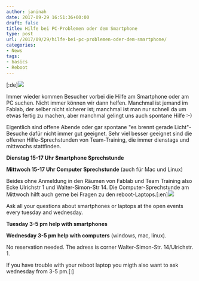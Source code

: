 ```yaml
---
author: janinah
date: 2017-09-29 16:51:36+00:00
draft: false
title: Hilfe bei PC-Problemen oder dem Smartphone
type: post
url: /2017/09/29/hilfe-bei-pc-problemen-oder-dem-smartphone/
categories:
- News
tags:
- basics
- Reboot
---
```


[:de][![](https://www.fablab-neckar-alb.org/wp-content/uploads/2017/09/16107231_1198071643622391_5270545114620914324_o-1024x619.jpg)
](https://www.fablab-neckar-alb.org/wp-content/uploads/2017/09/16107231_1198071643622391_5270545114620914324_o.jpg)

Immer wieder kommen Besucher vorbei die Hilfe am Smartphone oder am PC suchen. Nicht immer können wir dann helfen. Manchmal ist jemand im Fablab, der selber nicht sicherer ist; manchmal ist man nur schnell da um etwas fertig zu machen, aber manchmal gelingt uns auch spontane Hilfe :-)

Eigentlich sind offene Abende oder gar spontane "es brennt gerade Licht"-Besuche dafür nicht immer gut geeignet. Sehr viel besser geeignet sind die offenen Hilfe-Sprechstunden von Team-Training, die immer dienstags und mittwochs stattfinden.

**Dienstag 15-17 Uhr Smartphone Sprechstunde**

**Mittwoch 15-17 Uhr Computer Sprechstunde** (auch für Mac und Linux)

Beides ohne Anmeldung in den Räumen von Fablab und Team Training also Ecke Ulrichstr 1 und Walter-Simon-Str 14. Die Computer-Sprechstunde am Mittwoch hilft auch gerne bei Fragen zu den reboot-Laptops.[:en][![](https://www.fablab-neckar-alb.org/wp-content/uploads/2017/09/16107231_1198071643622391_5270545114620914324_o-1024x619.jpg)
](https://www.fablab-neckar-alb.org/wp-content/uploads/2017/09/16107231_1198071643622391_5270545114620914324_o.jpg)

Ask all your questions about smartphones or laptops at the open events every tuesday and wednesday.

**Tuesday 3-5 pm help with smartphones**

**Wednesday 3-5 pm help with computers** (windows, mac, linux).

No reservation needed. The adress is corner Walter-Simon-Str. 14/Ulrichstr. 1.

If you have trouble with your reboot laptop you migth also want to ask wednesday from 3-5 pm.[:]
